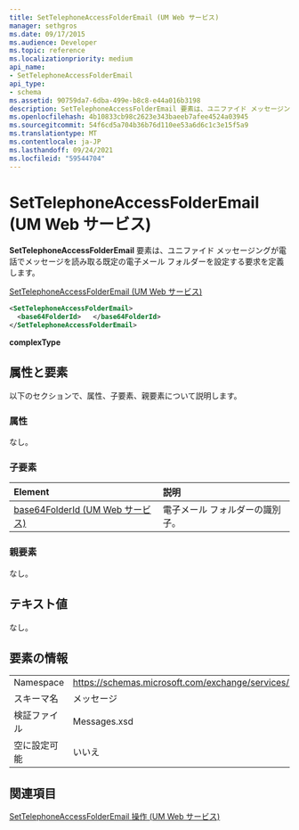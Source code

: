 ```yaml
---
title: SetTelephoneAccessFolderEmail (UM Web サービス)
manager: sethgros
ms.date: 09/17/2015
ms.audience: Developer
ms.topic: reference
ms.localizationpriority: medium
api_name:
- SetTelephoneAccessFolderEmail
api_type:
- schema
ms.assetid: 90759da7-6dba-499e-b8c8-e44a016b3198
description: SetTelephoneAccessFolderEmail 要素は、ユニファイド メッセージングが電話でメッセージを読み取る既定の電子メール フォルダーを設定する要求を定義します。
ms.openlocfilehash: 4b10833cb98c2623e343baeeb7afee4524a03945
ms.sourcegitcommit: 54f6cd5a704b36b76d110ee53a6d6c1c3e15f5a9
ms.translationtype: MT
ms.contentlocale: ja-JP
ms.lasthandoff: 09/24/2021
ms.locfileid: "59544704"
---
```

# <a name="settelephoneaccessfolderemail-um-web-service"></a>SetTelephoneAccessFolderEmail (UM Web サービス)

**SetTelephoneAccessFolderEmail** 要素は、ユニファイド メッセージングが電話でメッセージを読み取る既定の電子メール フォルダーを設定する要求を定義します。 
  
[SetTelephoneAccessFolderEmail (UM Web サービス)](settelephoneaccessfolderemail-um-web-service.md)
  
```xml
<SetTelephoneAccessFolderEmail>
  <base64FolderId>   </base64FolderId>
</SetTelephoneAccessFolderEmail>
```

 **complexType**
## <a name="attributes-and-elements"></a>属性と要素

以下のセクションで、属性、子要素、親要素について説明します。
  
### <a name="attributes"></a>属性

なし。
  
### <a name="child-elements"></a>子要素

|**Element**|**説明**|
|:-----|:-----|
|[base64FolderId (UM Web サービス)](base64folderid-um-web-service.md) <br/> |電子メール フォルダーの識別子。  <br/> |
   
### <a name="parent-elements"></a>親要素

なし。
  
## <a name="text-value"></a>テキスト値

なし。
  
## <a name="element-information"></a>要素の情報

|||
|:-----|:-----|
|Namespace  <br/> |https://schemas.microsoft.com/exchange/services/2006/messages  <br/> |
|スキーマ名  <br/> |メッセージ  <br/> |
|検証ファイル  <br/> |Messages.xsd  <br/> |
|空に設定可能  <br/> |いいえ  <br/> |
   
## <a name="see-also"></a>関連項目



[SetTelephoneAccessFolderEmail 操作 (UM Web サービス)](settelephoneaccessfolderemail-operation-um-web-service.md)

